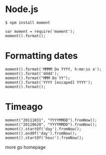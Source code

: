 # Node.js

    $ npm install moment

    var moment = require('moment');
    moment().format();

# Formatting dates


    moment().format('MMMM Do YYYY, h:mm:ss a');
    moment().format('dddd');
    moment().format("MMM Do YY");
    moment().format('YYYY [escaped] YYYY');
    moment().format();


# Timeago

    moment("20111031", "YYYYMMDD").fromNow();
    moment("20120620", "YYYYMMDD").fromNow();
    moment().startOf('day').fromNow();
    moment().endOf('day').fromNow();
    moment().startOf('hour').fromNow();

more go homepage
